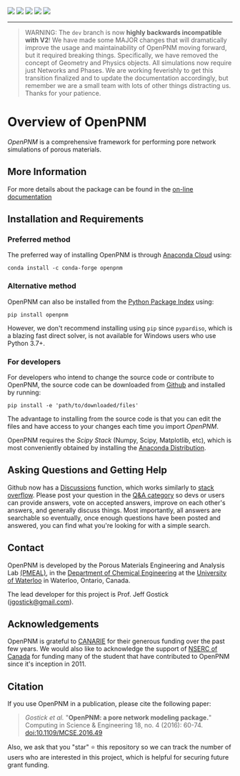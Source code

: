 [![](https://github.com/PMEAL/OpenPNM/actions/workflows/nightly.yml/badge.svg)](https://github.com/PMEAL/OpenPNM/actions/workflows/nightly.yml)
[![](https://codecov.io/gh/PMEAL/OpenPNM/branch/dev/graph/badge.svg)](https://codecov.io/gh/PMEAL/OpenPNM)
[![](https://img.shields.io/badge/Documentation-Read-blue.svg)](https://pmeal.github.io/OpenPNM/)
[![](https://badge.fury.io/py/openpnm.svg)](https://pypi.python.org/pypi/openpnm)
[![](https://anaconda.org/conda-forge/openpnm/badges/installer/conda.svg)](https://anaconda.org/conda-forge/openpnm)

-----

> WARNING: The ``dev`` branch is now **highly backwards incompatible with V2**!  We have made some MAJOR changes that will dramatically improve the usage and maintainability of OpenPNM moving forward, but it required breaking things. Specifically, we have removed the concept of Geometry and Physics objects. All simulations now require just Networks and Phases.  We are working feverishly to get this transition finalized and to update the documentation accordingly, but remember we are a small team with lots of other things distracting us.  Thanks for your patience.

# Overview of OpenPNM

*OpenPNM* is a comprehensive framework for performing pore network simulations of porous materials.

## More Information

For more details about the package can be found in the [on-line documentation](https://openpnm.org)

## Installation and Requirements

### Preferred method
The preferred way of installing OpenPNM is through [Anaconda Cloud](https://anaconda.org/conda-forge/openpnm) using:

```
conda install -c conda-forge openpnm
```

### Alternative method
OpenPNM can also be installed from the [Python Package Index](https://pypi.org/project/openpnm/) using:

```
pip install openpnm
```

However, we don't recommend installing using `pip` since `pypardiso`, which is a blazing fast direct solver, is not available for Windows users who use Python 3.7+.

### For developers
For developers who intend to change the source code or contribute to OpenPNM, the source code can be downloaded from [Github](https://github.com/pmeal/OpenPNM/) and installed by running:

```
pip install -e 'path/to/downloaded/files'
```

The advantage to installing from the source code is that you can edit the files and have access to your changes each time you import *OpenPNM*.

OpenPNM requires the *Scipy Stack* (Numpy, Scipy, Matplotlib, etc), which is most conveniently obtained by installing the [Anaconda Distribution](https://conda.io/docs/user-guide/install/download.html).

## Asking Questions and Getting Help

Github now has a [Discussions](https://github.com/PMEAL/OpenPNM/discussions) function, which works similarly to [stack overflow](https://www.stackoverflow.com).  Please post your question in the [Q&A category](https://github.com/PMEAL/OpenPNM/discussions?discussions_q=category%3AQ%26A) so devs or users can provide answers, vote on accepted answers, improve on each other's answers, and generally discuss things. Most importantly, all answers are searchable so eventually, once enough questions have been posted and answered, you can find what you're looking for with a simple search.

## Contact

OpenPNM is developed by the Porous Materials Engineering and Analysis Lab [(PMEAL)](http://pmeal.com), in the [Department of Chemical Engineering](https://uwaterloo.ca/chemical-engineering/) at the [University of Waterloo](https://uwaterloo.ca/) in Waterloo, Ontario, Canada.

The lead developer for this project is Prof. Jeff Gostick (jgostick@gmail.com).

## Acknowledgements

OpenPNM is grateful to [CANARIE](https://canarie.ca) for their generous funding over the past few years.  We would also like to acknowledge the support of [NSERC of Canada](https://www.nserc-crsng.gc.ca/) for funding many of the student that have contributed to OpenPNM since it's inception in 2011.

## Citation

If you use OpenPNM in a publication, please cite the following paper:

> _Gostick et al._ "**OpenPNM: a pore network modeling package.**" Computing in Science & Engineering 18, no. 4 (2016): 60-74.
> [doi:10.1109/MCSE.2016.49](https://ieeexplore.ieee.org/document/7478437)

Also, we ask that you "star" :star: this repository so we can track the number of users who are interested in this project, which is helpful for securing future grant funding.
